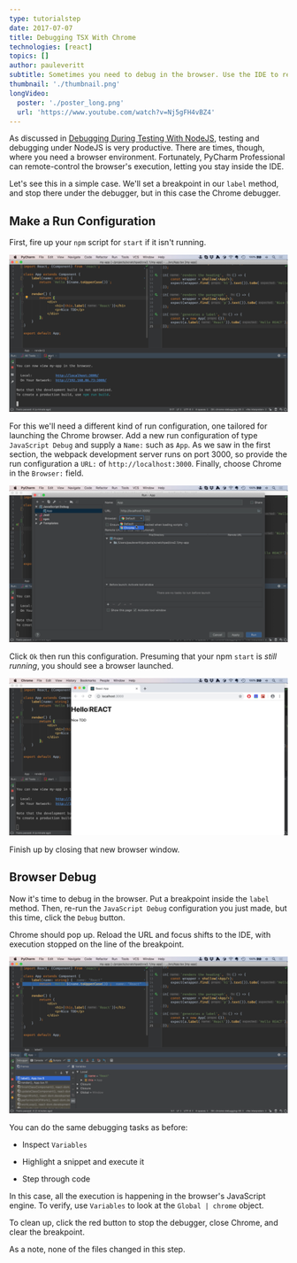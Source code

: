 ```yaml
---
type: tutorialstep
date: 2017-07-07
title: Debugging TSX With Chrome
technologies: [react]
topics: []
author: pauleveritt
subtitle: Sometimes you need to debug in the browser. Use the IDE to remote control Chrome during debugging.
thumbnail: './thumbnail.png'
longVideo:
  poster: './poster_long.png'
  url: 'https://www.youtube.com/watch?v=Nj5gFH4vBZ4'
---
```


As discussed in [Debugging During Testing With NodeJS](../nodejs_debugging/), 
testing and debugging under NodeJS is very productive. There are times, 
though, where you need a browser environment. Fortunately, PyCharm 
Professional can remote-control the browser's execution, letting you stay 
inside the IDE.

Let's see this in a simple case. We'll set a breakpoint in our `label`
method, and stop there under the debugger, but in this case the Chrome
debugger.

## Make a Run Configuration

First, fire up your `npm` script for `start` if it isn't running.

![Run npm start](./screenshots/run_start.png)

For this we'll need a different kind of run configuration, one tailored
for launching the Chrome browser. Add a new run configuration of type
`JavaScript Debug` and supply a `Name:` such as `App`. As we
saw in the first section, the webpack development server runs on port
3000, so provide the run configuration a `URL:` of
`http://localhost:3000`. Finally, choose Chrome in the `Browser:` field.

![JavaScript Debug Run Configuration](./screenshots/run_configuration.png)

Click `Ok` then run this configuration. Presuming that your npm `start`
is *still running*, you should see a browser launched.

![Run npm start Browser](./screenshots/run_start_browser.png)

Finish up by closing that new browser window.

## Browser Debug

Now it's time to debug in the browser. Put a breakpoint inside the
`label` method. Then, re-run the `JavaScript Debug` configuration you just 
made, but this time, click the `Debug` button.

Chrome should pop up. Reload the URL and focus shifts to the IDE, with 
execution stopped on the line of the breakpoint.

![Stop At Breakpoint](./screenshots/stop_execution.png)

You can do the same debugging tasks as before:

- Inspect `Variables`

- Highlight a snippet and execute it

- Step through code

In this case, all the execution is happening in the browser's JavaScript
engine. To verify, use `Variables` to look at the `Global | chrome`
object.

To clean up, click the red button to stop the debugger, close Chrome, and
clear the breakpoint.

As a note, none of the files changed in this step.
